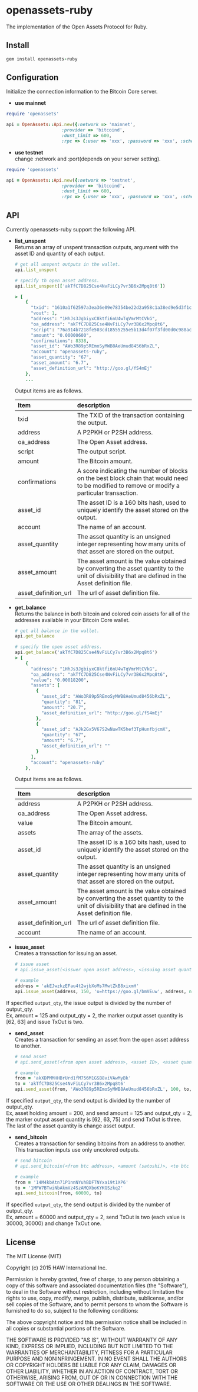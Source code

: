 # openassets-ruby
The implementation of the Open Assets Protocol for Ruby.

## Install

```ruby
gem install openassets-ruby              
```

## Configuration

Initialize the connection information to the Bitcoin Core server.

* **use mainnet**  
```ruby
require 'openassets'

api = OpenAssets::Api.new({:network => 'mainnet',
                     :provider => 'bitcoind',
                     :dust_limit => 600,
                     :rpc => {:user => 'xxx', :password => 'xxx', :schema => 'http', :port => 8332, :host => 'localhost'}})                      
```

* **use testnet**  
change :network and :port(depends on your server setting).
```ruby
require 'openassets'

api = OpenAssets::Api.new({:network => 'testnet',
                     :provider => 'bitcoind',
                     :dust_limit => 600,
                     :rpc => {:user => 'xxx', :password => 'xxx', :schema => 'http', :port => 18332, :host => 'localhost'}})                      
```

## API

Currently openassets-ruby support the following API.   

* **list_unspent**  
Returns an array of unspent transaction outputs, argument with the asset ID and quantity of each output.
  ```ruby
  # get all unspent outputs in the wallet.
  api.list_unspent
  
  # specify th open asset address.
  api.list_unspent(['akTfC7D825Cse4NvFiLCy7vr3B6x2Mpq8t6'])
  
  > [
      {
        "txid": "1610a1f62597a3ea36e09e78354be22d2a958c1a38ed9e5d3f1c2811ee82dc37",
        "vout": 1,
        "address": "1HhJs3JgbiyxC8ktfi6nU4wTqVmrMtCVkG",
        "oa_address": "akTfC7D825Cse4NvFiLCy7vr3B6x2Mpq8t6",
        "script": "76a914b7218fe503cd18555255e5b13d4f07f3fd00d0c988ac",
        "amount": "0.00000600",
        "confirmations": 8338,
        "asset_id": "AWo3R89p5REmoSyMWB8AeUmud8456bRxZL",
        "account": "openassets-ruby",
        "asset_quantity": "67",
        "asset_amount": "6.7",
        "asset_definition_url": "http://goo.gl/fS4mEj"
      },
      ...
  ``` 
  Output items are as follows.
  
  |Item|description|
  |:---|:---|
  |txid|The TXID of the transaction containing the output.|
  |address| A P2PKH or P2SH address.|
  |oa_address|The Open Asset address.|
  |script|The output script.|
  |amount|The Bitcoin amount.|
  |confirmations|A score indicating the number of blocks on the best block chain that would need to be modified to remove or modify a particular transaction. |
  |asset_id|The asset ID is a 160 bits hash, used to uniquely identify the asset stored on the output.|
  |account|The name of an account.|
  |asset_quantity|The asset quantity is an unsigned integer representing how many units of that asset are stored on the output.|
  |asset_amount| The asset amount is the value obtained by converting the asset quantity to the unit of divisibility that are defined in the Asset definition file. |  
  |asset_definition_url|The url of asset definition file.|

* **get_balance**  
Returns the balance in both bitcoin and colored coin assets for all of the addresses available in your Bitcoin Core wallet.
  ```ruby
  # get all balance in the wallet.
  api.get_balance
  
  # specify the open asset address.
  api.get_balance('akTfC7D825Cse4NvFiLCy7vr3B6x2Mpq8t6')
  > [
      {
        "address": "1HhJs3JgbiyxC8ktfi6nU4wTqVmrMtCVkG",
        "oa_address": "akTfC7D825Cse4NvFiLCy7vr3B6x2Mpq8t6",
        "value": "0.00018200",
        "assets": [
          {
            "asset_id": "AWo3R89p5REmoSyMWB8AeUmud8456bRxZL",
            "quantity": "81",
            "amount": "20.7",
            "asset_definition_url": "http://goo.gl/fS4mEj"
          },
          {
            "asset_id": "AJk2Gx5V67S2wNuwTK5hef3TpHunfbjcmX",
            "quantity": "67",
            "amount": "6.7",
            "asset_definition_url": ""
          }
        ],
        "account": "openassets-ruby"
      },
  ``` 
  Output items are as follows.
  
  |Item|description|
  |:---|:---|
  |address| A P2PKH or P2SH address.|
  |oa_address|The Open Asset address.|
  |value|The Bitcoin amount.|
  |assets|The array of the assets.|
  |asset_id|The asset ID is a 160 bits hash, used to uniquely identify the asset stored on the output.|
  |asset_quantity|The asset quantity is an unsigned integer representing how many units of that asset are stored on the output.|
  |asset_amount| The asset amount is the value obtained by converting the asset quantity to the unit of divisibility that are defined in the Asset definition file. |  
  |asset_definition_url|The url of asset definition file.|
  |account|The name of an account.|
  
* **issue_asset**  
Creates a transaction for issuing an asset.
  ```ruby
  # issue asset
  # api.issue_asset(<issuer open asset address>, <issuing asset quantity>, <metadata>, <to open asset address>, <fees (The fess in satoshis for the transaction. use 10000 satoshi if specified nil)>, <mode=('broadcast', 'signed', 'unsigned')>, <output_qty default value is 1.>)

  # example
  address = 'akEJwzkzEFau4t2wjbXoMs7MwtZkB8xixmH'
  api.issue_asset(address, 150, 'u=https://goo.gl/bmVEuw', address, nil, 'broadcast')
  ``` 
If specified ``output_qty``, the issue output is divided by the number of output_qty.   
Ex, amount = 125 and output_qty = 2, the marker output asset quantity is [62, 63] and issue TxOut is two.

* **send_asset**  
Creates a transaction for sending an asset from the open asset address to another.
  ```ruby
  # send asset
  # api.send_asset(<from open asset address>, <asset ID>, <asset quantity>, <to open asset address>, <fees (The fess in satoshis for the transaction. use 10000 satoshi if specified nil)>, <mode=('broadcast', 'signed', 'unsigned')>, <output_qty default value is 1.>)

  # example
  from = 'akXDPMMHHBrUrd1fM756M1GSB8viVAwMyBk'
  to = 'akTfC7D825Cse4NvFiLCy7vr3B6x2Mpq8t6'
  api.send_asset(from, 'AWo3R89p5REmoSyMWB8AeUmud8456bRxZL', 100, to, 10000, 'broadcast')
  ``` 
If specified ``output_qty``, the send output is divided by the number of output_qty.   
Ex, asset holding amount = 200, and send  amount = 125 and output_qty = 2, the marker output asset quantity is [62, 63, 75] and send TxOut is three. The last of the asset quantity is change asset output.
  
* **send_bitcoin**  
Creates a transaction for sending bitcoins from an address to another.  
This transaction inputs use only uncolored outputs.
  ```ruby
  # send bitcoin
  # api.send_bitcoin(<from btc address>, <amount (satoshi)>, <to btc address>, <fees (The fess in satoshis for the transaction. use 10000 satoshi if specified nil)>, <mode=('broadcast', 'signed', 'unsigned')>, <output_qty default value is 1.>)

  # example
  from = '14M4kbAtn71P1nnNYuhBDFTNYxa19t1XP6'
  to = '1MFW7BTwiNbAkmVz4SzAMQXboKYKGSzkq2'
  api.send_bitcoin(from, 60000, to)
  ``` 
If specified ``output_qty``, the send output is divided by the number of output_qty.   
Ex, amount = 60000 and output_qty = 2, send TxOut is two (each value is 30000, 30000) and change TxOut one.

## License

The MIT License (MIT)

Copyright (c) 2015 HAW International Inc.

Permission is hereby granted, free of charge, to any person obtaining a copy
of this software and associated documentation files (the "Software"), to deal
in the Software without restriction, including without limitation the rights
to use, copy, modify, merge, publish, distribute, sublicense, and/or sell
copies of the Software, and to permit persons to whom the Software is
furnished to do so, subject to the following conditions:

The above copyright notice and this permission notice shall be included in all
copies or substantial portions of the Software.

THE SOFTWARE IS PROVIDED "AS IS", WITHOUT WARRANTY OF ANY KIND, EXPRESS OR
IMPLIED, INCLUDING BUT NOT LIMITED TO THE WARRANTIES OF MERCHANTABILITY,
FITNESS FOR A PARTICULAR PURPOSE AND NONINFRINGEMENT. IN NO EVENT SHALL THE
AUTHORS OR COPYRIGHT HOLDERS BE LIABLE FOR ANY CLAIM, DAMAGES OR OTHER
LIABILITY, WHETHER IN AN ACTION OF CONTRACT, TORT OR OTHERWISE, ARISING FROM,
OUT OF OR IN CONNECTION WITH THE SOFTWARE OR THE USE OR OTHER DEALINGS IN THE
SOFTWARE.
